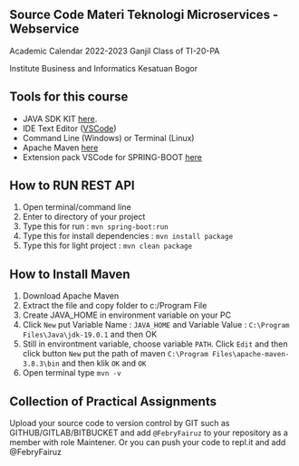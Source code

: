 ## Source Code Materi Teknologi Microservices - Webservice

Academic Calendar 2022-2023 Ganjil 
Class of TI-20-PA

Institute Business and Informatics Kesatuan Bogor

## Tools for this course

- JAVA SDK KIT [here](https://www.oracle.com/java/technologies/downloads).
- IDE Text Editor ([VSCode](https://code.visualstudio.com/download))
- Command Line (Windows) or Terminal (Linux)
- Apache Maven [here](https://maven.apache.org/download.cgi) 
- Extension pack VSCode for SPRING-BOOT [here](https://code.visualstudio.com/docs/java/java-spring-boot)

## How to RUN REST API

1. Open terminal/command line
2. Enter to directory of your project
3. Type this for run : `mvn spring-boot:run`
4. Type this for install dependencies : `mvn install package`
4. Type this for light project : `mvn clean package`

## How to Install Maven

1. Download Apache Maven
2. Extract the file and copy folder to c:/Program File
3. Create JAVA_HOME in environment variable on your PC
4. Click `New` put Variable Name : `JAVA_HOME` and Variable Value : `C:\Program Files\Java\jdk-19.0.1` and then OK
5. Still in environtment variable, choose variable `PATH`. Click `Edit` and then click button `New` put the path of maven `C:\Program Files\apache-maven-3.8.3\bin` and then klik `OK` and `OK`
6. Open terminal type `mvn -v`

## Collection of Practical Assignments

Upload your source code to version control by GIT such as GITHUB/GITLAB/BITBUCKET and add `@FebryFairuz` to your repository as a member with role Maintener.
Or you can push your code to repl.it and add @FebryFairuz 
